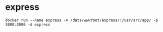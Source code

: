 # express

`docker run --name express -v /data/wwwroot/express/:/usr/src/app/ -p 3000:3000 -d express`
